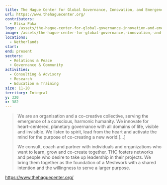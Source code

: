 ```yaml
---
title: The Hague Center for Global Governance, Innovation, and Emergence
url: https://www.thehaguecenter.org/
contributors:
  - Elisa Paka
logo: /assets/the-hague-center-for-global-governance-innovation-and-emergence-logo.jpeg
image: /assets/the-hague-center-for-global-governance,-innovation,-and-emergence-homepage.png
locations:
  - Netherlands
start: 
end: present
sectors:
  - Relations & Peace
  - Governance & Community
activities:
  - Consulting & Advisory
  - Research
  - Education & Training
size: 11-20
territory: Integral
y: 320
x: 382
---
```

> We are an organisation and a co-creative collective, serving the emergence of a conscious, harmonic humanity. We innovate for heart-centered, planetary governance with all domains of life, visible and invisible. We listen to spirit, lead from the heart and activate the mind for the purpose of co-creating a new world.[...]
> 
> We consult, coach and partner with individuals and organizations who want to learn, grow and co-create together. THC fosters networks and people who desire to take up leadership in their projects. We bring them together as the foundation of a Meshwork with a shared intention and the willingness to serve a larger purpose.

https://www.thehaguecenter.org/
